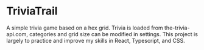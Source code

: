 # TriviaTrail

A simple trivia game based on a hex grid. Trivia is loaded from the-trivia-api.com, categories and grid size can be modified in settings. This project is largely to practice and improve my skills in React, Typescript, and CSS.
